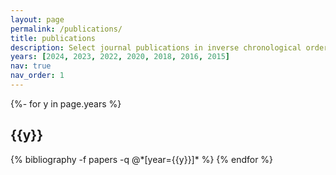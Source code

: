 ```yaml
---
layout: page
permalink: /publications/
title: publications
description: Select journal publications in inverse chronological order. If you have trouble accessing any papers related to my work or that of my lab members feel free to email me directly.
years: [2024, 2023, 2022, 2020, 2018, 2016, 2015]
nav: true
nav_order: 1
---
```

<!-- _pages/publications.md -->
<div class="publications">

{%- for y in page.years %}
  <h2 class="year">{{y}}</h2>
  {% bibliography -f papers -q @*[year={{y}}]* %}
{% endfor %}

</div>
